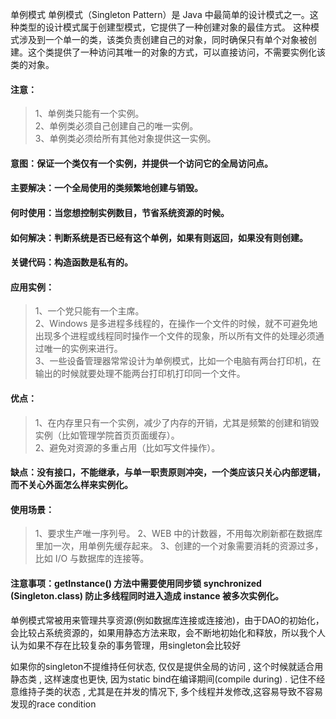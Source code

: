 单例模式
单例模式（Singleton Pattern）是 Java 中最简单的设计模式之一。这种类型的设计模式属于创建型模式，它提供了一种创建对象的最佳方式。
这种模式涉及到一个单一的类，该类负责创建自己的对象，同时确保只有单个对象被创建。这个类提供了一种访问其唯一的对象的方式，可以直接访问，不需要实例化该类的对象。
#### 注意：
> 1、单例类只能有一个实例。         
> 2、单例类必须自己创建自己的唯一实例。              
> 3、单例类必须给所有其他对象提供这一实例。    
 
 
#### 意图：保证一个类仅有一个实例，并提供一个访问它的全局访问点。
#### 主要解决：一个全局使用的类频繁地创建与销毁。
#### 何时使用：当您想控制实例数目，节省系统资源的时候。
#### 如何解决：判断系统是否已经有这个单例，如果有则返回，如果没有则创建。
#### 关键代码：构造函数是私有的。
#### 应用实例： 
> 1、一个党只能有一个主席。            
> 2、Windows 是多进程多线程的，在操作一个文件的时候，就不可避免地出现多个进程或线程同时操作一个文件的现象，所以所有文件的处理必须通过唯一的实例来进行。  
> 3、一些设备管理器常常设计为单例模式，比如一个电脑有两台打印机，在输出的时候就要处理不能两台打印机打印同一个文件。   
#### 优点： 
> 1、在内存里只有一个实例，减少了内存的开销，尤其是频繁的创建和销毁实例（比如管理学院首页页面缓存）。       
> 2、避免对资源的多重占用（比如写文件操作）。              
#### 缺点：没有接口，不能继承，与单一职责原则冲突，一个类应该只关心内部逻辑，而不关心外面怎么样来实例化。
#### 使用场景： 
> 1、要求生产唯一序列号。 
> 2、WEB 中的计数器，不用每次刷新都在数据库里加一次，用单例先缓存起来。 
> 3、创建的一个对象需要消耗的资源过多，比如 I/O 与数据库的连接等。
#### 注意事项：getInstance() 方法中需要使用同步锁 synchronized (Singleton.class) 防止多线程同时进入造成 instance 被多次实例化。

单例模式常被用来管理共享资源(例如数据库连接或连接池)，由于DAO的初始化，会比较占系统资源的，如果用静态方法来取，会不断地初始化和释放，所以我个人认为如果不存在比较复杂的事务管理，用singleton会比较好   

如果你的singleton不提维持任何状态, 仅仅是提供全局的访问 , 这个时候就适合用静态类 , 这样速度也更快, 因为static bind在编译期间(compile during) . 记住不经意维持子类的状态 , 尤其是在并发的情况下, 多个线程并发修改,这容易导致不容易发现的race condition    